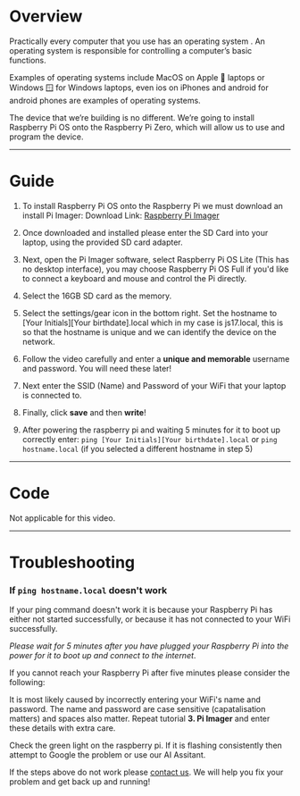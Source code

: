# Overview
Practically every computer that you use has an operating system . An operating system is responsible for controlling a computer’s basic functions.

Examples of operating systems include MacOS on Apple 🍎 laptops or Windows 🪟 for Windows laptops, even ios on iPhones and android for android phones are examples of operating systems.

The device that we’re building is no different. We’re going to install Raspberry Pi OS onto the Raspberry Pi Zero, which will allow us to use and program the device.

---
# Guide
1. To install Raspberry Pi OS onto the Raspberry Pi we must download an install Pi Imager:
Download Link: [Raspberry Pi Imager](https://www.raspberrypi.com/software/)

2. Once downloaded and installed please enter the SD Card into your laptop, using the provided SD card adapter.

3. Next, open the Pi Imager software, select Raspberry Pi OS Lite (This has no desktop interface), you may choose Raspberry Pi OS Full if you'd like to connect a keyboard and mouse and control the Pi directly.

4. Select the 16GB SD card as the memory.

5. Select the settings/gear icon in the bottom right. Set the hostname to [Your Initials][Your birthdate].local which in my case is js17.local, this is so that the hostname is unique and we can identify the device on the network.

6. Follow the video carefully and enter a **unique and memorable** username and password. You will need these later!

7. Next enter the SSID (Name) and Password of your WiFi that your laptop is connected to.

8. Finally, click **save** and then **write**!

9. After powering the raspberry pi and waiting 5 minutes for it to boot up correctly enter:
`ping [Your Initials][Your birthdate].local` or `ping hostname.local` (if you selected a different hostname in step 5)

---
# Code
Not applicable for this video.

---
# Troubleshooting

### If `ping hostname.local` doesn't work
If your ping command doesn't work it is because your Raspberry Pi has either not started successfully, or because it has not connected to your WiFi successfully. 

*Please wait for 5 minutes after you have plugged your Raspberry Pi into the power for it to boot up and connect to the internet*. 

If you cannot reach your Raspberry Pi after five minutes please consider the following:

It is most likely caused by incorrectly entering your WiFi's name and password. The name and password are case sensitive (capatalisation matters) and spaces also matter. Repeat tutorial **3. Pi Imager** and enter these details with extra care. 

Check the green light on the raspberry pi. If it is flashing consistently then attempt to Google the problem or use our AI Assitant.

If the steps above do not work please [contact us](https://jambyte.io/contact). We will help you fix your problem and get back up and running!